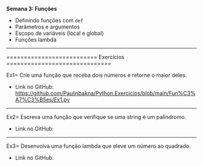 **Semana 3: Funções**

- Definindo funções com `def`
- Parâmetros e argumentos
- Escopo de variáveis (local e global)
- Funções lambda

---

========================== Exercícios ==============================

Ex1= Crie uma função que receba dois números e retorne o maior deles.

- Link no GitHub: https://github.com/Paulinbakna/Python.Exercicios/blob/main/Fun%C3%A7%C3%B5es/Ex1.py

---

Ex2= Escreva uma função que verifique se uma string é um palíndromo.

- Link no GitHub:

---

Ex3= Desenvolva uma função lambda que eleve um número ao quadrado.

- Link no GitHub: